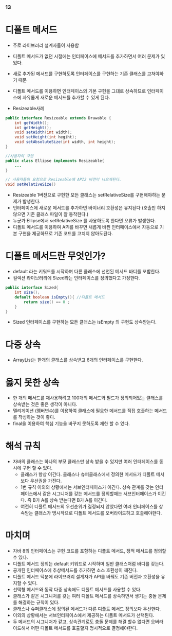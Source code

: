 ### 13
# 디폴트 메서드

- 주로 라이브러리 설계자들이 사용함
- 디폴트 메서드가 없던 시절에는 인터페이스에 메서드를 추가하면서 여러 문제가 있었다.
- 새로 추가된 메서드를 구현하도록 인터페이스를 구현하는 기존 클래스를 고쳐야하기 때문
- 디폴트 메서드를 이용하면 인터페이스의 기본 구현을 그대로 상속하므로 인터페이스에 자유롭게 새로운 메서드를 추가할 수 있게 된다.

- Resizeable사례
```java
public interface Resizeable extends Drawable {
    int getWidth();
    int getHeight();
    void setWidth(int width);
    void setHeight(int hegiht);
    void setAbsoluteSize(int width, int height);
}

//사용자의 구현
public class Ellipse implements Resizeable{
    ...
}

// 사용자들의 요청으로 Resizeable에 API2 버전이 나오게된다.
void setRelativeSize()
```

- Resizeable 1버전으로 구현한 모든 클래스는 setRelativeSize를 구현해야하는 문제가 발생한다. 
- 인터페이스에 새로운 메서드를 추가하면 바이너리 호환성은 유지된다 (호출만 하지 않으면 기존 클래스 파일이 잘 동작한다.)
- 누군가 Ellipse에서 setRelativeSize 를 사용하도록 한다면 오류가 발생한다.
- 디폴트 메서드를 이용하여 API를 바꾸면 새롭게 바뀐 인터페이스에서 자동으로 기본 구현을 제공하므로 기존 코드를 고치지 않아도된다.

# 디폴트 메서드란 무엇인가?
- default 라는 키워드를 시작하며 다른 클래스에 선언된 메서드 바디를 포함한다.
- 컬렉션 라이브러리에 Sized라는 인터페이스를 정의했다고 가정한다.
```java
public interface Sized{
    int size();
    default boolean isEmpty(){ //디폴트 메서드
        return size() == 0 ;
    }
}
```

- Sized 인터페이스를 구현하는 모든 클래스는 isEmpty 의 구현도 상속받는다.

# 다중 상속
- ArrayList는 한개의 클래스를 상속받고 6개의 인터페이스를 구현한다.

# 옳지 못한 상속
 - 한 개의 메서드를 재사용하려고 100개의 메서드와 필드가 정의되어있는 클래스를 상속받는 것은 좋은 생각이 아니다.
 - 델리게이션 (멤버변수)를 이용하여 클래스에 필요한 메서드를 직접 호출하는 메서드를 작성하는 것이 좋다.
 - final을 이용하여 핵심 기능을 바꾸지 못하도록 제한 할 수 있다.

 # 해석 규칙
 - 자바의 클래스는 하나의 부모 클래스만 상속 받을 수 있지만 여러 인터페이스를 동시에 구현 할 수 있다.
    - 클래스가 항상 이긴다. 클래스나 슈퍼클래스에서 정의한 메서드가 디폴트 메서보다 우선권을 가진다.
    - 1번 규칙 이외의 상황에서는 서브인터페이스가 이긴다. 상속 관계를 갖는 인터페이스에서 같은 시그니처를 갖는 메서드를 정의할때는 서브인터페이스가 이긴다.
    즉 B가 A를 상속 받는다면 B가 A를 이긴다.
    - 여전히 디폴트 메서드의 우선순위가 결정되지 않았다면 여러 인터페이스를 상속받는 클래스가 명시작으로 디폴트 메서드를 오버라이드하고 호출해야한다.

# 마치며
- 자바 8의 인터페이스는 구현 코드를 포함하는 디폴트 메서드, 정적 메서드를 정의할 수 있다.
- 디폴트 메서드 정의는 default 키워드로 시작하며 일반 클래스처럼 바디를 갖는다.
- 공개된 인터페이스에 추상메서드를 추가하면 소스 호환성이 깨진다.
- 디폴트 메서드 덕분에 라이브러리 설계자가 API를 바꿔도 기존 버전과 호환성을 유지할 수 있다.
- 선택형 메서드와 동작 다중 상속에도 디폴트 메서드를 사용할 수 있다.
- 클래스가 같은 시그니처를 갖는 여러 디폴트 메서드를 상속하면서 생기는 충돌 문제를 해결하는 규칙이 있다.
-  클래스나 슈퍼클래스에 정의된 메서드가 다른 디폴트 메서드 정의보다 우선한다.
- 이외의 상황에서는 서브인터페이스에서 제공하는 디폴트 메서드가 선택된다.
- 두 메서드의 시그니처가 같고, 상속관계로도 충돌 문제를 해결 할수 없다면 오버라이드해서 어떤 디폴트 메서드를 호출할지 명시적으로 결정해야한다.
















